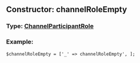 ## Constructor: channelRoleEmpty  




### Type: [ChannelParticipantRole](../types/ChannelParticipantRole.md)


### Example:

```
$channelRoleEmpty = ['_' => channelRoleEmpty', ];
```